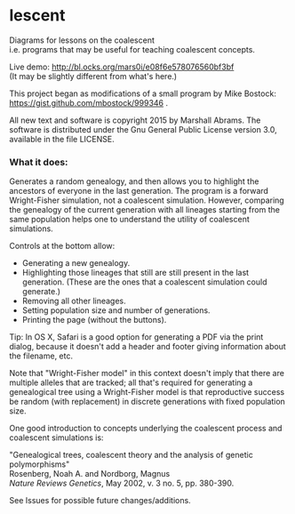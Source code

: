 # lescent
Diagrams for lessons on the coalescent<br/>
i.e. programs that may be useful for teaching coalescent concepts.

Live demo: http://bl.ocks.org/mars0i/e08f6e578076560bf3bf<br/>
(It may be slightly different from what's here.)

This project began as modifications of a small program by Mike Bostock:
https://gist.github.com/mbostock/999346 .

All new text and software is copyright 2015 by Marshall Abrams. The
software is distributed under the Gnu General Public License version
3.0, available in the file LICENSE.

### What it does:

Generates a random genealogy, and then allows you to highlight the
ancestors of everyone in the last generation.  The program is a forward
Wright-Fisher simulation, not a coalescent simulation.  However,
comparing the genealogy of the current generation with all lineages
starting from the same population helps one to understand the utility of
coalescent simulations.

Controls at the bottom allow:

* Generating a new genealogy.
* Highlighting those lineages that still are still present in the
  last generation.  (These are the ones that a coalescent simulation
  could generate.)
* Removing all other lineages.
* Setting population size and number of generations.
* Printing the page (without the buttons).

Tip: In OS X, Safari is a good option for generating a PDF via the
print dialog, because it doesn't add a header and footer giving
information about the filename, etc.

Note that "Wright-Fisher model" in this context doesn't imply that
there are multiple alleles that are tracked; all that's required for
generating a genealogical tree using a Wright-Fisher model is that
reproductive success be random (with replacement) in discrete
generations with fixed population size.

One good introduction to concepts underlying the coalescent process and
coalescent simulations is:

  "Genealogical trees, coalescent theory and the analysis of genetic polymorphisms"<br/>
  Rosenberg, Noah A. and Nordborg, Magnus<br/>
  *Nature Reviews Genetics*, May 2002, v. 3 no. 5, pp. 380-390.<br/>

See Issues for possible future changes/additions.
